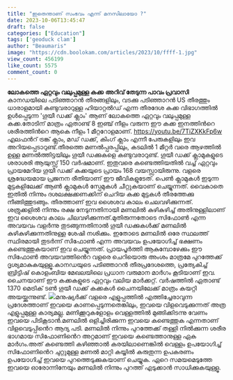 ```yaml
---
title: "ഇതെന്താണ് സംഭവം എന്ന് മനസിലായോ ?"
date: 2023-10-06T13:45:47
draft: false
categories: ["Education"]
tags: ['geoduck clam']
author: "Beaumaris"
image: "https://cdn.boolokam.com/articles/2023/10/ffff-1.jpg"
view_count: 456199
like_count: 5575
comment_count: 0
---
```


**ലോകത്തെ ഏറ്റവും വലുപ്പമുള്ള കക്ക** **അറിവ് തേടുന്ന പാവം പ്രവാസി** കാനഡയിലെ പടിഞ്ഞാറൻ തീരങ്ങളിലും, വടക്കു പടിഞ്ഞാറൻ US തീരത്തും ധാരാളമായി കണ്ടുവരാറുള്ള ഹിയാറ്റൽഡ് എന്ന തീരദേശ കക്ക വിഭാഗത്തിൽ ഉൾപ്പെടുന്ന 'ഗൂയീ ഡക്ക് ക്ലാം' ആണ് ലോകത്തെ ഏറ്റവും വലുപ്പമുള്ള കക്ക.തോടിന് മാത്രം ഏതാണ്ട് 8 ഇഞ്ച് നീളം വരുന്ന ഈ കക്ക ഇനത്തിന്‍റെ ശരീരത്തിന്‍റെ ആകെ നീളം 1 മീറ്ററോളമാണ്. https://youtu.be/7TiZXKkFp6w എലഫൻറ് ട്രങ്ക് ക്ലാം, മഡ് ഡക്ക്, കിംഗ് ക്ലാം എന്നീ പേരുകളിലും ഇവ അറിയപ്പെടാറുണ്ട്.തീരത്തെ മണൽപ്പരപ്പിലും, കടലിൽ 1 മീറ്റർ വരെ ആഴത്തിൽ ഉള്ള മണൽത്തിട്ടയിലും ഗൂയീ ഡക്കുകളെ കണ്ടുവരാറുണ്ട്. ഗൂയീ ഡക്ക് ക്ലാമുകളുടെ ശരാശരി ആയുസ്സ് 150 വർഷമാണ്. ഇതുവരെ കണ്ടെത്തിയതിൽ വച്ച് ഏറ്റവും പ്രായമേറിയ ഗൂയീ ഡക്ക് കക്കയുടെ പ്രായം 168 വയസ്സായിരുന്നു. വളരെ ശ്രദ്ധേയമായ പ്രജനന രീതിയാണ് ഈ ജീവികളുടേത്. പെൺ ക്ലാമുകൾ ഇടുന്ന മുട്ടകളിലേക്ക് ആൺ ക്ലാമുകൾ സ്പേമുകൾ ചീറ്റുകയാണ് ചെയ്യുന്നത്. വൈകാതെ ഇതിൽ നിന്നും ദശലക്ഷക്കണക്കിന് ചെറിയ കക്ക മുട്ടകൾ തീരത്തേക്കു നീങ്ങിത്തുടങ്ങും. തീരത്താണ് ഇവ ശൈശവ കാലം ചെലവഴിക്കുന്നത്. ശത്രുക്കളിൽ നിന്നും രക്ഷ നേടുന്നതിനായി മണലിൽ കുഴികുഴിച്ച് അതിനുള്ളിലാണ് ഇവ ശൈശവ കാലം ചിലവഴിക്കുന്നത്.മുതിരുന്നതോടെ സിഫോൺ എന്ന അവയവം വളർന്നു തുടങ്ങുന്നതിനാൽ ഗൂയീ ഡക്കുകള്‍ക്ക് മണലിൽ കുഴികുഴിക്കുന്നതിനുള്ള ശേഷി നശിക്കും. ഇതോടെ മണലിൽ ഒരേ സ്ഥലത്ത് സ്ഥിരമായി തുടർന്ന് സിഫോൺ എന്ന അവയവം ഉപയോഗിച്ച് ഭക്ഷണം കണ്ടെത്തുകയാണ് ഇവ ചെയ്യുന്നത്. പ്രായപൂർത്തി ആകുമ്പോഴേക്കും ഈ സിഫോൺ അവയവത്തിൻെറ വളരെ ചെറിയൊരു അംശം മാത്രമേ പുറത്തേക്ക് ദൃശ്യമാകുകയുള്ളൂ.കാനഡയുടെ പടിഞ്ഞാറൻ തീരപ്രദേശത്തെ, പ്രത്യേകിച്ച് ബ്രിട്ടിഷ് കൊളംബിയ മേഖലയിലെ പ്രധാന വരുമാന മാർഗം കൂടിയാണ് ഇവ. ചൈനയാണ് ഈ കക്കകളുടെ ഏറ്റവും വലിയ മാർക്കറ്റ്. വർഷത്തിൽ ഏതാണ്ട് 1370 മെട്രിക് ടൺ ഗൂയീ ഡക്ക് കക്കകൾ ചൈനയിലേക്ക് മാത്രം കയറ്റി അയയ്ക്കുന്നുണ്ട്. ![](https://cdn.boolokam.com/articles/2023/10/accccc.jpg)മനുഷ്യർക്ക് വളരെ എളുപ്പത്തിൽ എത്തിച്ചേരാവുന്ന പ്രദേശത്താണ് ഇവയെ കാണപ്പെടുന്നതെങ്കിലും, ഇവയെ വിളവെടുക്കുന്നത് അത്ര എളുപ്പമുള്ള കാര്യമല്ല. മണിക്കൂറുകളോളം വെള്ളത്തിൽ മുങ്ങിക്കിടന്നു വേണം ഇവയെ പിടികൂടാൻ.മണലിൽ ഒളിച്ചിരിക്കുന്ന ഇവയെ കണ്ടെത്തുക എന്നതാണ് വിളവെടുപ്പിൻെറ ആദ്യ പടി. മണലിൽ നിന്നും പുറത്തേക്ക് തള്ളി നിൽക്കുന്ന ശരീര ഭാഗമായ സിഫോണിൻെറ അറ്റമാണ് ഇവയെ കണ്ടെത്താനുള്ള ഏക മാർഗം.അത് കണ്ടെത്തി കഴിഞ്ഞാൽ കരയിലാണെങ്കിൽ വെള്ളം ഉപയോഗിച്ച് സിഫോണിൻെറ ചുറ്റുമുള്ള മണൽ മാറ്റി കയ്യിൽ കരുതുന്ന ഉപകരണം ഉപയോഗിച്ച് ഇവയെ പുറത്തെടുക്കുകയാണ് ചെയ്യുക. ഏറെ സമയമെടുത്തേ ഇവയെ ഓരോന്നിനേയും മണലിൽ നിന്നും പുറത്ത് എടുക്കാൻ സാധിക്കുകയുള്ളൂ.
